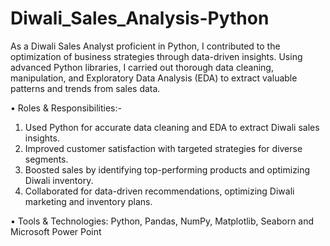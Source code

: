 # Diwali_Sales_Analysis-Python
As a Diwali Sales Analyst proficient in Python, I contributed to the optimization of business strategies through data-driven insights. Using advanced Python libraries, I carried out thorough data cleaning, manipulation, and Exploratory Data Analysis (EDA) to extract valuable patterns and trends from sales data.

• Roles & Responsibilities:-
1. Used Python for accurate data cleaning and EDA to extract Diwali sales insights.
2. Improved customer satisfaction with targeted strategies for diverse segments.
3. Boosted sales by identifying top-performing products and optimizing Diwali inventory.
4. Collaborated for data-driven recommendations, optimizing Diwali marketing and inventory plans.

• Tools & Technologies: Python, Pandas, NumPy, Matplotlib, Seaborn and Microsoft Power Point
